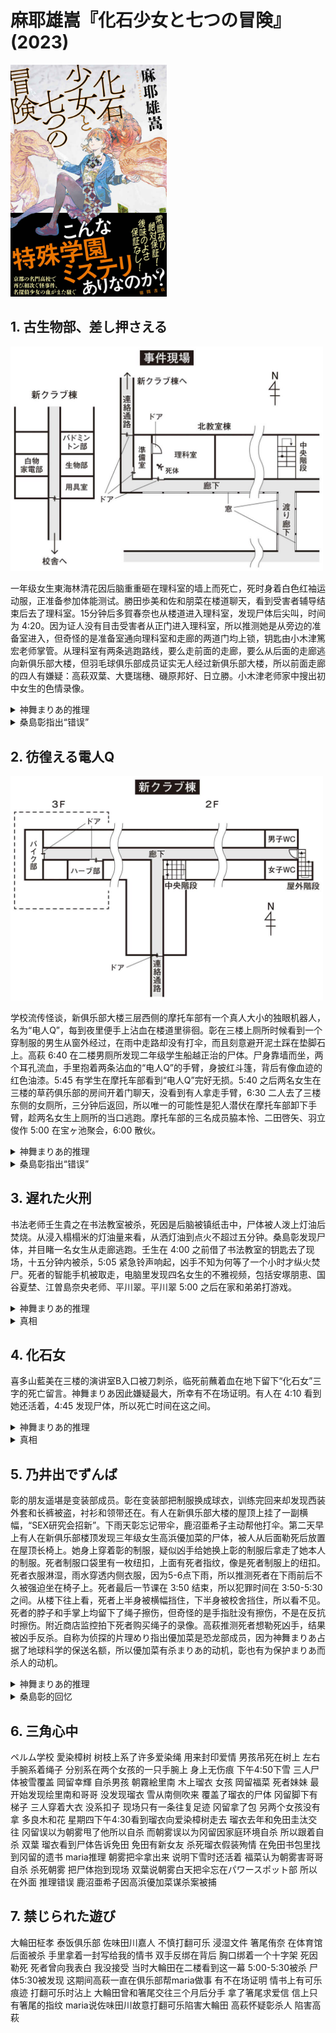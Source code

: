 # 麻耶雄嵩『化石少女と七つの冒険』(2023)

<img src=images/2023_cover.jpg width=250/>

## 1. 古生物部、差し押さえる

<img src=images/2023_science_room.jpg width=500/>

一年级女生東海林清花因后脑重重砸在理科室的墙上而死亡，死时身着白色红袖运动服，正准备参加体能测试。勝田歩美和佐和朋菜在楼道聊天，看到受害者辅导结束后去了理科室。15分钟后多賀春奈也从楼道进入理科室，发现尸体后尖叫，时间为 4:20。因为证人没有目击受害者从正门进入理科室，所以推测她是从旁边的准备室进入，但奇怪的是准备室通向理科室和走廊的两道门均上锁，钥匙由小木津篤宏老师掌管。从理科室有两条逃跑路线，要么走前面的走廊，要么从后面的走廊逃向新俱乐部大楼，但羽毛球俱乐部成员证实无人经过新俱乐部大楼，所以前面走廊的四人有嫌疑：高萩双葉、大甕瑞穗、磯原邦好、日立勝。小木津老师家中搜出初中女生的色情录像。

<details><summary>神舞まりあ的推理</summary>
凶手是高萩，在東海林之前接受辅导，先进入理科室。東海林辅导结束后，从走廊正门而不是准备室的侧门进入理科室，与高萩发生冲突后遇害。高萩从正门走出科学室，进入走廊向西走去俱乐部大楼，与受害者来的方向相反，时间不超过30秒。因为太阳光反射，所以勝田没有看到東海林进入正门，并且把高萩离开的背影误认为是東海林。高萩背后贴了红色标签，从远处看上去像是副班长東海林身上披的红色绶带。多賀春奈与高萩交往，看到尸体后明白高萩是凶手。
</details>

<details><summary>桑島彰指出“错误”</summary>
学生按照名簿顺序接受辅导，東海林读作“ショージ”，在高萩之前而不是之后接受辅导，所以不可能在高萩之后进入案发现场。

東海林其实读作“とうかいりん”，“ショージ”只是大家的昵称，新闻报道也把读音搞错。
</details>

## 2. 彷徨える電人Q

<img src=images/2023_new_club.jpg width=500/>

学校流传怪谈，新俱乐部大楼三层西侧的摩托车部有一个真人大小的独眼机器人，名为“电人Q”，每到夜里便手上沾血在楼道里徘徊。彰在三楼上厕所时候看到一个穿制服的男生从窗外经过，在雨中走路却没有打伞，而且刻意避开泥土踩在垫脚石上。高萩 6:40 在二楼男厕所发现二年级学生船越正治的尸体。尸身靠墙而坐，两个耳孔流血，手里抱着两条沾血的“电人Q”的手臂，身披红斗篷，背后有像血迹的红色油漆。5:45 有学生在摩托车部看到“电人Q”完好无损。5:40 之后两名女生在三楼的草药俱乐部的房间开着门聊天，没看到有人拿走手臂，6:30 二人去了三楼东侧的女厕所，三分钟后返回，所以唯一的可能性是犯人潜伏在摩托车部卸下手臂，趁两名女生上厕所的当口逃跑。摩托车部的三名成员脇本怜、二田啓矢、羽立俊作 5:00 在宝ヶ池聚会，6:00 散伙。

<details><summary>神舞まりあ的推理</summary>
船越为了削弱“电人Q”怪谈，推销自己的“红斗篷”怪谈，决定偷走“电人Q”手臂。他在 5:30 潜入摩托车部，等 5:45 学生离开后卸下“电人Q”的手臂，趁草药部女生 6:30 上厕所的机会离开。他下楼时有人经过，于是躲进二楼的男厕所，在那里遇害。凶手是摩托车部的成员，所以对手臂被盗感到愤怒，在冲突中将船越杀害。船越身上的红漆是凶手为了加强怪谈，准备涂在“电人Q”手臂上的。彰看到凶手逃跑的身影。

凶手没有从一楼前门离开，是为了避免穿过走廊，因为凶手 5:00 看到三名女生在楼道聊天，担心被她们看到。摩托车部三名成员中只有部长脇本怜目睹女生聊天，所以他是凶手。
</details>

<details><summary>桑島彰指出“错误”</summary>
凶手显然没有从正门进楼，否则便会知道已经没人在楼道聊天，那么凶手只能从外部楼梯上三楼，正好通过玻璃目睹抱着手臂躲进厕所的船越，跟随其后将其杀害。6:30 已经开始下雨，可是泥地上没有凶手脚印（彰的伪证），说明推理不对。
</details>

## 3. 遅れた火刑

书法老师壬生貴之在书法教室被杀，死因是后脑被镇纸击中，尸体被人泼上灯油后焚烧。从浸入榻榻米的灯油量来看，从洒灯油到点火不超过五分钟。桑島彰发现尸体，并目睹一名女生从走廊逃跑。壬生在 4:00 之前借了书法教室的钥匙去了现场，十五分钟内被杀，5:05 紧急铃声响起，凶手不知为何等了一个小时才纵火焚尸。死者的智能手机被取走，电脑里发现四名女生的不雅视频，包括安塚朋恵、国谷夏埜、江曽島奈央老师、平川翠。平川翠 5:00 之后在家和弟弟打游戏。

<details><summary>神舞まりあ的推理</summary>
凶手是烘培部的安塚，当日做了香草饼干，担心在现场留下香草气味，但因为感冒闻不出来，为防万一点火掩盖气味。
</details>

<details><summary>真相</summary>
平川翠杀死壬生，壬生留下死亡留言，国谷夏埜进入教室后看到，放火销毁死亡留言，离开现场时被桑島彰目击。
</details>

## 4. 化石女

喜多山藍美在三楼的演讲室B入口被刀刺杀，临死前蘸着血在地下留下“化石女”三字的死亡留言。神舞まりあ因此嫌疑最大，所幸有不在场证明。有人在 4:10 看到她还活着，4:45 发现尸体，所以死亡时间在这之间。

<details><summary>神舞まりあ的推理</summary>
死者的留言本来是“化石ブ”，意即凶手是化石部成员，但被凶手改为“化石女”。凶手是化石部成员高萩。
</details>

<details><summary>真相</summary>
凶手是新谷花鈴，动机是怨恨男朋友移情别恋藍美。凹版印刷部拍的化石部宣传照片中将彰替换为花鈴，所以藍美误以为花鈴是化石部成员，留下“化石ブ”的死亡留言。
</details>

## 5. 乃井出でずんば

彰的朋友遥堪是变装部成员。彰在变装部把制服换成球衣，训练完回来却发现西装外套和长裤被盗，衬衫和领带还在。有人在新俱乐部大楼的屋顶上挂了一副横幅，“SEX研究会招新”。下雨天彰忘记带伞，鹿沼亜希子主动帮他打伞。第二天早上有人在新俱乐部楼顶发现三年级女生高浜優加菜的尸体，被人从后面勒死后放置在屋顶长椅上。她身上穿着彰的制服，疑似凶手给她换上彰的制服后拿走了她本人的制服。死者制服口袋里有一枚纽扣，上面有死者指纹，像是死者制服上的纽扣。死者衣服淋湿，雨水穿透内侧衣服，因为5-6点下雨，所以推测死者在下雨前后不久被强迫坐在椅子上。死者最后一节课在 3:50 结束，所以犯罪时间在 3:50-5:30 之间。从楼下往上看，死者上半身被横幅挡住，下半身被校舍挡住，所以看不见。死者的脖子和手掌上均留下了绳子擦伤，但奇怪的是手指肚没有擦伤，不是在反抗时擦伤。附近商店监控拍下死者购买绳子的录像。高萩推测死者想勒死凶手，结果被凶手反杀。自称为侦探的片理めり指出優加菜是恐龙部成员，因为神舞まりあ占据了地球科学的保送名额，所以優加菜有杀まりあ的动机，彰也有为保护まりあ而杀人的动机。

<details><summary>神舞まりあ的推理</summary>
横幅上本来写的是“SFX研究会”，凶手脱下死者的制服，露出里面的白色衬衣，使得字母F看上去像是E，变成了“SEX研究会”。凶手没有拿走丝带，说明不是为了男扮女装。凶手不慎坐在屋顶的椅子上沾到了黄沙，为了掩盖身上的痕迹所以换上了死者的制服（死者坐在另一把椅子上，所以没有沾到黄沙），为了掩盖椅子上坐过的痕迹所以把死者移到椅子上，并偷取彰的制服给死者换上。まりあ错拿了優加菜的制服，后来被彰强抱时扣子转移到了彰的口袋里。
</details>

<details><summary>桑島彰的回忆</summary>
まりあ误穿了優加菜的制服，所以闻到上面的香水味。彰和亜希子同打一把伞的时候，闻到了同样的香水味，说明亜希子穿了優加菜的制服（本来是まりあ的），亜希子是凶手。
</details>

## 6. 三角心中

ペルム学校
愛染樟树 树枝上系了许多爱染绳 用来封印爱情
男孩吊死在树上 左右手腕系着绳子 分别系在两个女孩的一只手腕上 身上无伤痕
下午4:50下雪 三人尸体被雪覆盖
岡留幸輝 自杀男孩
朝霧絵里南 木上瑠衣 女孩
岡留福菜 死者妹妹 最开始发现绘里南和哥哥 没发现瑠衣 雪从南侧吹来 覆盖了瑠衣的尸体
冈留脚下有梯子 三人穿着大衣 没系扣子
现场只有一条往复足迹
冈留拿了包 另两个女孩没有拿
多良木和花 星期四下午4:30看到瑠衣向爱染樟树走去
瑠衣去年和免田圭汰交往
冈留误以为朝雾甩了他所以自杀 而朝雾误以为冈留因家庭环境自杀 所以跟着自杀
双葉
瑠衣看到尸体告诉免田 免田有新女友 杀死瑠衣假装殉情 在免田书包里找到冈留的遗书
maria推理 朝雾把伞拿出来 说明下雪时还活着 福菜认为朝雾害哥哥自杀 杀死朝雾 把尸体抱到现场
双葉说朝雾白天把伞忘在パワースポット部 所以在外面 推理错误
鹿沼亜希子因高浜優加菜谋杀案被捕

## 7. 禁じられた遊び

大輪田柾孝 泰饭俱乐部
佐味田川嘉人 不慎打翻可乐 浸湿文件
箸尾侑奈 在体育馆后面被杀 手里拿着一封写给我的情书 双手反绑在背后 胸口绑着一个十字架 死因勒死
死者曾向我表白 我没接受 当时大輪田在二楼看到这一幕
5:00-5:30被杀 尸体5:30被发现 这期间高萩一直在俱乐部帮maria做事 有不在场证明
情书上有可乐痕迹 打翻可乐时沾上
大輪田曾和箸尾交往三个月后分手 拿了箸尾求爱信
信上只有箸尾的指纹
maria说佐味田川故意打翻可乐陷害大輪田
高萩怀疑彰杀人 陷害高萩
